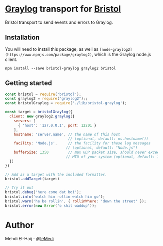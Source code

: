 # [Graylog](https://www.graylog.org) transport for [Bristol](https://github.com/TomFrost/bristol)

Bristol transport to send events and errors to Graylog.

## Installation

You will need to install this package, as well as `[node-graylog2](https://www.npmjs.com/package/graylog2)`, which is the Graylog node.js client.

```
npm install --save bristol-graylog graylog2 bristol
```

## Getting started

```js
const bristol = require('bristol');
const graylog2 = require("graylog2");;
const bristolGraylog = require('./lib/bristol-graylog');

const target = bristolGraylog({ 
  client: new graylog2.graylog({
    servers: [ 
      { 'host': '127.0.0.1', port: 12201 }
    ],
    hostname: 'server.name', // the name of this host
                             // (optional, default: os.hostname())
    facility: 'Node.js',     // the facility for these log messages
                            // (optional, default: "Node.js")
    bufferSize: 1350         // max UDP packet size, should never exceed the
                            // MTU of your system (optional, default: 1400)
  })
})

// Add as a target with the included formatter.
bristol.addTarget(target)

// Try it out
bristol.debug('here come dat boi');
bristol.info('watch him rollin watch him go');
bristol.warn('he be rollin', { rollinWhere: 'down the street' });
bristol.error(new Error('o shit waddup'));
```
# Author

Mehdi El-Haij - [@leMedi](https://github.com/leMedi)